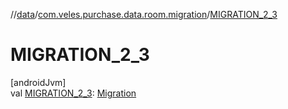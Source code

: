 //[data](../../index.md)/[com.veles.purchase.data.room.migration](index.md)/[MIGRATION_2_3](-m-i-g-r-a-t-i-o-n_2_3.md)

# MIGRATION_2_3

[androidJvm]\
val [MIGRATION_2_3](-m-i-g-r-a-t-i-o-n_2_3.md): [Migration](https://developer.android.com/reference/kotlin/androidx/room/migration/Migration.html)
